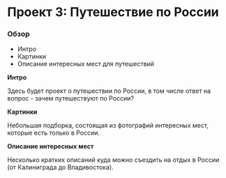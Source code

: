 # Проект 3: Путешествие по России

### Обзор
* Интро
* Картинки
* Описание интересных мест для путешествий

**Интро**

Здесь будет проект о путешествии по России, в том числе ответ на вопрос - зачем путешествуют по России?

**Картинки**

Небольшая подборка, состоящая из фотографий интересных мест, которые есть только в России.

**Описание интересных мест**

Несколько кратких описаний куда можно съездить на отдых в России (от Калиниграда до Владивостока).
